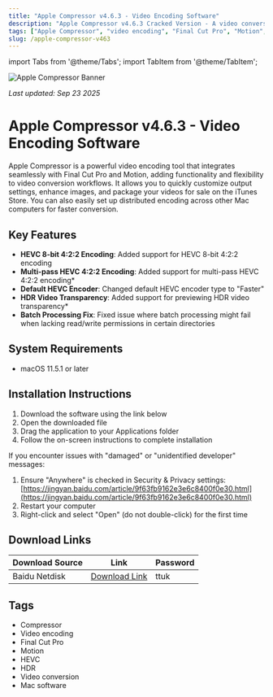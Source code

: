 ```yaml
---
title: "Apple Compressor v4.6.3 - Video Encoding Software"
description: "Apple Compressor v4.6.3 Cracked Version - A video conversion tool highly integrated with Final Cut Pro and Motion, with newly added HEVC encoding support"
tags: ["Apple Compressor", "video encoding", "Final Cut Pro", "Motion", "HEVC", "HDR", "video conversion"]
slug: /apple-compressor-v463
---
```


import Tabs from '@theme/Tabs';
import TabItem from '@theme/TabItem';

![Apple Compressor Banner](https://www.gfxcamp.com/wp-content/uploads/2020/11/Compressor-4.5.jpg)

*Last updated: Sep 23 2025*

# Apple Compressor v4.6.3 - Video Encoding Software

Apple Compressor is a powerful video encoding tool that integrates seamlessly with Final Cut Pro and Motion, adding functionality and flexibility to video conversion workflows. It allows you to quickly customize output settings, enhance images, and package your videos for sale on the iTunes Store. You can also easily set up distributed encoding across other Mac computers for faster conversion.

## Key Features

- **HEVC 8-bit 4:2:2 Encoding**: Added support for HEVC 8-bit 4:2:2 encoding
- **Multi-pass HEVC 4:2:2 Encoding**: Added support for multi-pass HEVC 4:2:2 encoding\*
- **Default HEVC Encoder**: Changed default HEVC encoder type to "Faster"
- **HDR Video Transparency**: Added support for previewing HDR video transparency\*
- **Batch Processing Fix**: Fixed issue where batch processing might fail when lacking read/write permissions in certain directories

## System Requirements

- macOS 11.5.1 or later

## Installation Instructions

<Tabs>
<TabItem value="standard" label="Standard Installation">

1. Download the software using the link below
2. Open the downloaded file
3. Drag the application to your Applications folder
4. Follow the on-screen instructions to complete installation

</TabItem>
<TabItem value="troubleshooting" label="Troubleshooting Installation">

If you encounter issues with "damaged" or "unidentified developer" messages:

1. Ensure "Anywhere" is checked in Security & Privacy settings: [https://jingyan.baidu.com/article/9f63fb9162e3e6c8400f0e30.html](https://jingyan.baidu.com/article/9f63fb9162e3e6c8400f0e30.html)
2. Restart your computer
3. Right-click and select "Open" (do not double-click) for the first time

</TabItem>
</Tabs>

## Download Links

| Download Source | Link | Password |
|-----------------|------|----------|
| Baidu Netdisk | [Download Link](https://pan.baidu.com/s/17m6Y4bE71i2W08kly_XP5Q?pwd=ttuk) | ttuk |

## Tags

- Compressor
- Video encoding
- Final Cut Pro
- Motion
- HEVC
- HDR
- Video conversion
- Mac software
